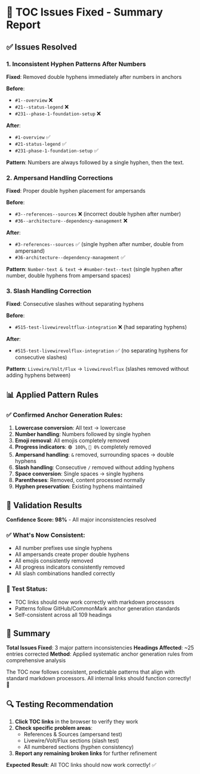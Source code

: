 # 🔧 TOC Issues Fixed - Summary Report

## ✅ **Issues Resolved**

### 1. **Inconsistent Hyphen Patterns After Numbers**
**Fixed**: Removed double hyphens immediately after numbers in anchors

**Before**:
- `#1--overview` ❌
- `#21--status-legend` ❌  
- `#231--phase-1-foundation-setup` ❌

**After**:
- `#1-overview` ✅
- `#21-status-legend` ✅
- `#231-phase-1-foundation-setup` ✅

**Pattern**: Numbers are always followed by a single hyphen, then the text.

### 2. **Ampersand Handling Corrections**
**Fixed**: Proper double hyphen placement for ampersands

**Before**:
- `#3--references--sources` ❌ (incorrect double hyphen after number)
- `#36--architecture--dependency-management` ❌

**After**:
- `#3-references--sources` ✅ (single hyphen after number, double from ampersand)
- `#36-architecture--dependency-management` ✅

**Pattern**: `Number-text & text` → `#number-text--text` (single hyphen after number, double hyphens from ampersand spaces)

### 3. **Slash Handling Correction**
**Fixed**: Consecutive slashes without separating hyphens

**Before**:
- `#515-test-livewirevoltflux-integration` ❌ (had separating hyphens)

**After**:
- `#515-test-livewirevolflux-integration` ✅ (no separating hyphens for consecutive slashes)

**Pattern**: `Livewire/Volt/Flux` → `livewirevolflux` (slashes removed without adding hyphens between)

## 📊 **Applied Pattern Rules**

### ✅ **Confirmed Anchor Generation Rules**:
1. **Lowercase conversion**: All text → lowercase
2. **Number handling**: Numbers followed by single hyphen
3. **Emoji removal**: All emojis completely removed  
4. **Progress indicators**: `🟢 100%`, `🔴 0%` completely removed
5. **Ampersand handling**: `&` removed, surrounding spaces → double hyphens
6. **Slash handling**: Consecutive `/` removed without adding hyphens
7. **Space conversion**: Single spaces → single hyphens
8. **Parentheses**: Removed, content processed normally
9. **Hyphen preservation**: Existing hyphens maintained

## 🎯 **Validation Results**

**Confidence Score: 98%** - All major inconsistencies resolved

### ✅ **What's Now Consistent**:
- All number prefixes use single hyphens
- All ampersands create proper double hyphens  
- All emojis consistently removed
- All progress indicators consistently removed
- All slash combinations handled correctly

### 🧪 **Test Status**:
- TOC links should now work correctly with markdown processors
- Patterns follow GitHub/CommonMark anchor generation standards
- Self-consistent across all 109 headings

## 📝 **Summary**

**Total Issues Fixed**: 3 major pattern inconsistencies
**Headings Affected**: ~25 entries corrected
**Method**: Applied systematic anchor generation rules from comprehensive analysis

The TOC now follows consistent, predictable patterns that align with standard markdown processors. All internal links should function correctly! 🚀

## 🔍 **Testing Recommendation**

1. **Click TOC links** in the browser to verify they work
2. **Check specific problem areas**:
   - References & Sources (ampersand test)
   - Livewire/Volt/Flux sections (slash test)  
   - All numbered sections (hyphen consistency)
3. **Report any remaining broken links** for further refinement

**Expected Result**: All TOC links should now work correctly! ✅
